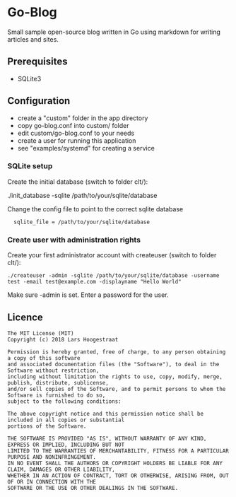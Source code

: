 Go-Blog
====

Small sample open-source blog written in Go using markdown for writing articles and sites.

Prerequisites
--------

 * SQLite3


Configuration
--------
 * create a "custom" folder in the app directory
 * copy go-blog.conf into custom/ folder
 * edit custom/go-blog.conf to your needs
 * create a user for running this application
 * see "examples/systemd" for creating a service 

### SQLite setup ###

Create the initial database (switch to folder clt/): 

./init_database -sqlite /path/to/your/sqlite/database 

Change the config file to point to the correct sqlite database

~~~
  sqlite_file = /path/to/your/sqlite/database
~~~

### Create user with administration rights ###

Create your first administrator account with createuser (switch to folder clt/):

~~~
./createuser -admin -sqlite /path/to/your/sqlite/database -username test -email test@example.com -displayname "Hello World" 
~~~

Make sure -admin is set. Enter a password for the user.

Licence
-------
    The MIT License (MIT)
    Copyright (c) 2018 Lars Hoogestraat

    Permission is hereby granted, free of charge, to any person obtaining a copy of this software
    and associated documentation files (the "Software"), to deal in the Software without restriction,
    including without limitation the rights to use, copy, modify, merge, publish, distribute, sublicense,
    and/or sell copies of the Software, and to permit persons to whom the Software is furnished to do so,
    subject to the following conditions:

    The above copyright notice and this permission notice shall be included in all copies or substantial
    portions of the Software.

    THE SOFTWARE IS PROVIDED "AS IS", WITHOUT WARRANTY OF ANY KIND, EXPRESS OR IMPLIED, INCLUDING BUT NOT
    LIMITED TO THE WARRANTIES OF MERCHANTABILITY, FITNESS FOR A PARTICULAR PURPOSE AND NONINFRINGEMENT.
    IN NO EVENT SHALL THE AUTHORS OR COPYRIGHT HOLDERS BE LIABLE FOR ANY CLAIM, DAMAGES OR OTHER LIABILITY,
    WHETHER IN AN ACTION OF CONTRACT, TORT OR OTHERWISE, ARISING FROM, OUT OF OR IN CONNECTION WITH THE
    SOFTWARE OR THE USE OR OTHER DEALINGS IN THE SOFTWARE.
